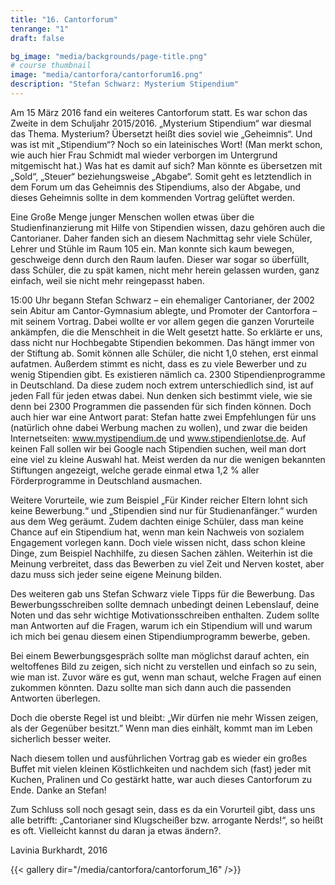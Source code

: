 ```yaml
---
title: "16. Cantorforum"
tenrange: "1"
draft: false

bg_image: "media/backgrounds/page-title.png"
# course thumbnail
image: "media/cantorfora/cantorforum16.png"
description: "Stefan Schwarz: Mysterium Stipendium"
---
```


Am 15 März 2016 fand ein weiteres Cantorforum statt. Es war schon das Zweite in dem Schuljahr 2015/2016. „Mysterium Stipendium“ war diesmal das Thema. Mysterium? Übersetzt heißt dies soviel wie „Geheimnis“. Und was ist mit „Stipendium“? Noch so ein lateinisches Wort! (Man merkt schon, wie auch hier Frau Schmidt mal wieder verborgen im Untergrund mitgemischt hat.) Was hat es damit auf sich? Man könnte es übersetzen mit „Sold“, „Steuer“ beziehungsweise „Abgabe“. Somit geht es letztendlich in dem Forum um das Geheimnis des Stipendiums, also der Abgabe, und dieses Geheimnis sollte in dem kommenden Vortrag gelüftet werden.

Eine Große Menge junger Menschen wollen etwas über die Studienfinanzierung mit Hilfe von Stipendien wissen, dazu gehören auch die Cantorianer. Daher fanden sich an diesem Nachmittag sehr viele Schüler, Lehrer und Stühle im Raum 105 ein. Man konnte sich kaum bewegen, geschweige denn durch den Raum laufen. Dieser war sogar so überfüllt, dass Schüler, die zu spät kamen, nicht mehr herein gelassen wurden, ganz einfach, weil sie nicht mehr reingepasst haben.

15:00 Uhr begann Stefan Schwarz –  ein ehemaliger Cantorianer, der 2002 sein Abitur am Cantor-Gymnasium ablegte, und Promoter der Cantorfora – mit seinem Vortrag. Dabei wollte er vor allem gegen die ganzen Vorurteile ankämpfen, die die Menschheit in die Welt gesetzt hatte. So erklärte er uns, dass nicht nur Hochbegabte Stipendien bekommen. Das hängt immer von der Stiftung ab. Somit können alle Schüler, die nicht 1,0 stehen, erst einmal aufatmen. Außerdem stimmt es nicht, dass es zu viele Bewerber und zu wenig Stipendien gibt. Es existieren nämlich ca. 2300 Stipendienprogramme in Deutschland. Da diese zudem noch extrem unterschiedlich sind, ist auf jeden Fall für jeden etwas dabei. Nun denken sich bestimmt viele, wie sie denn bei 2300 Programmen die passenden für sich finden können. Doch auch hier war eine Antwort parat: Stefan hatte zwei Empfehlungen für uns (natürlich ohne dabei Werbung machen zu wollen), und zwar die beiden Internetseiten: www.mystipendium.de und www.stipendienlotse.de. Auf keinen Fall sollen wir bei Google nach Stipendien suchen, weil man dort eine viel zu kleine Auswahl hat. Meist werden da nur die wenigen bekannten Stiftungen angezeigt, welche gerade einmal etwa 1,2 % aller Förderprogramme in Deutschland ausmachen.

Weitere Vorurteile, wie zum Beispiel „Für Kinder reicher Eltern lohnt sich keine Bewerbung.“ und „Stipendien sind nur für Studienanfänger.“ wurden aus dem Weg geräumt. Zudem dachten einige Schüler, dass man keine Chance auf ein Stipendium hat, wenn man kein Nachweis von sozialem Engagement vorlegen kann. Doch viele wissen nicht, dass schon kleine Dinge, zum Beispiel Nachhilfe, zu diesen Sachen zählen. Weiterhin ist die Meinung verbreitet, dass das Bewerben zu viel Zeit und Nerven kostet, aber dazu muss sich jeder seine eigene Meinung bilden.

Des weiteren gab uns Stefan Schwarz viele Tipps für die Bewerbung. Das Bewerbungsschreiben sollte demnach unbedingt deinen Lebenslauf, deine Noten und das sehr wichtige Motivationsschreiben enthalten. Zudem sollte man Antworten auf die Fragen, warum ich ein Stipendium will und warum ich mich bei genau diesem einen Stipendiumprogramm bewerbe, geben.

Bei einem Bewerbungsgespräch sollte man möglichst darauf achten, ein weltoffenes Bild zu zeigen, sich nicht zu verstellen und einfach so zu sein, wie man ist. Zuvor wäre es gut, wenn man schaut, welche Fragen auf einen zukommen könnten. Dazu sollte man sich dann auch die passenden Antworten überlegen.

Doch die oberste Regel ist und bleibt: „Wir dürfen nie mehr Wissen zeigen, als der Gegenüber besitzt.” Wenn man dies einhält, kommt man im Leben sicherlich besser weiter.

Nach diesem tollen und ausführlichen Vortrag gab es wieder ein großes Buffet mit vielen kleinen Köstlichkeiten und nachdem sich (fast) jeder mit Kuchen, Pralinen und Co gestärkt hatte, war auch dieses Cantorforum zu Ende. Danke an Stefan!

Zum Schluss soll noch gesagt sein, dass es da ein Vorurteil gibt, dass uns alle betrifft: „Cantorianer sind Klugscheißer bzw. arrogante Nerds!“, so heißt es oft. Vielleicht kannst du daran ja etwas ändern?.



Lavinia Burkhardt, 2016

{{< gallery dir="/media/cantorfora/cantorforum_16" />}}
